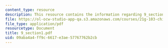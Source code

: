 ```yaml
---
content_type: resource
description: This resource contains the information regarding 9_section1.
file: https://ol-ocw-studio-app-qa.s3.amazonaws.com/courses/21g-103-chinese-iii-regular-fall-2005/09aba4a4ff9c6617e3ae57767762b2cb_MIT21G_103F05_9_1.pdf
file_type: application/pdf
resourcetype: Document
title: 9_section1.pdf
uid: 09aba4a4-ff9c-6617-e3ae-57767762b2cb
---
```

